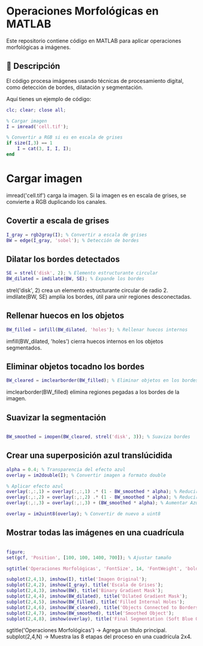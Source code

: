 # Operaciones Morfológicas en MATLAB

Este repositorio contiene código en MATLAB para aplicar operaciones morfológicas a imágenes.

## 📝 Descripción
El código procesa imágenes usando técnicas de procesamiento digital, como detección de bordes, dilatación y segmentación.

Aquí tienes un ejemplo de código:

```matlab
clc; clear; close all;

% Cargar imagen
I = imread('cell.tif'); 

% Convertir a RGB si es en escala de grises
if size(I,3) == 1
    I = cat(3, I, I, I);
end
```
# Cargar imagen 
imread('cell.tif') carga la imagen.
Si la imagen es en escala de grises, se convierte a RGB duplicando los canales.
 
## Covertir a escala de grises 
```matlab
I_gray = rgb2gray(I); % Convertir a escala de grises
BW = edge(I_gray, 'sobel'); % Detección de bordes
```

## Dilatar los bordes detectados 
```matlab
SE = strel('disk', 2); % Elemento estructurante circular
BW_dilated = imdilate(BW, SE); % Expande los bordes
```
strel('disk', 2) crea un elemento estructurante circular de radio 2.
imdilate(BW, SE) amplía los bordes, útil para unir regiones desconectadas.

## Rellenar huecos en los objetos 
```matlab
BW_filled = imfill(BW_dilated, 'holes'); % Rellenar huecos internos
```
imfill(BW_dilated, 'holes') cierra huecos internos en los objetos segmentados.
## Eliminar objetos tocadno los bordes
```matlab
BW_cleared = imclearborder(BW_filled); % Eliminar objetos en los bordes
```
imclearborder(BW_filled) elimina regiones pegadas a los bordes de la imagen.
## Suavizar la segmentación 
```matlab

BW_smoothed = imopen(BW_cleared, strel('disk', 3)); % Suaviza bordes
```
## Crear una superposición azul translúcidida
```matlab
alpha = 0.4; % Transparencia del efecto azul
overlay = im2double(I); % Convertir imagen a formato double

% Aplicar efecto azul
overlay(:,:,1) = overlay(:,:,1) .* (1 - BW_smoothed * alpha); % Reducir Rojo
overlay(:,:,2) = overlay(:,:,2) .* (1 - BW_smoothed * alpha); % Reducir Verde
overlay(:,:,3) = overlay(:,:,3) + (BW_smoothed * alpha); % Aumentar Azul

overlay = im2uint8(overlay); % Convertir de nuevo a uint8
```
## Mostrar todas las imágenes en una cuadrícula 
```matlab

figure;
set(gcf, 'Position', [100, 100, 1400, 700]); % Ajustar tamaño

sgtitle('Operaciones Morfológicas', 'FontSize', 14, 'FontWeight', 'bold');

subplot(2,4,1), imshow(I), title('Imagen Original');
subplot(2,4,2), imshow(I_gray), title('Escala de Grises');
subplot(2,4,3), imshow(BW), title('Binary Gradient Mask');
subplot(2,4,4), imshow(BW_dilated), title('Dilated Gradient Mask');
subplot(2,4,5), imshow(BW_filled), title('Filled Internal Holes');
subplot(2,4,6), imshow(BW_cleared), title('Objects Connected to Borders Removed');
subplot(2,4,7), imshow(BW_smoothed), title('Smoothed Object');
subplot(2,4,8), imshow(overlay), title('Final Segmentation (Soft Blue Overlay)');
```
sgtitle('Operaciones Morfológicas') → Agrega un título principal.
subplot(2,4,N) → Muestra las 8 etapas del proceso en una cuadrícula 2x4.
